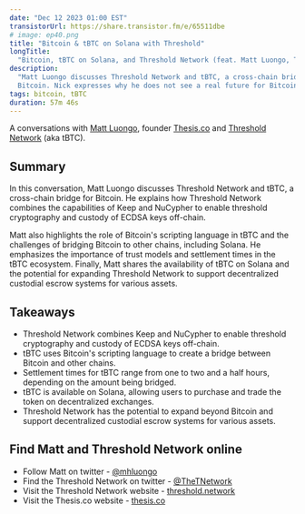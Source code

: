 ```yaml
---
date: "Dec 12 2023 01:00 EST"
transistorUrl: https://share.transistor.fm/e/65511dbe
# image: ep40.png
title: "Bitcoin & tBTC on Solana with Threshold"
longTitle:
  "Bitcoin, tBTC on Solana, and Threshold Network (feat. Matt Luongo, Thesis.co)"
description:
  "Matt Luongo discusses Threshold Network and tBTC, a cross-chain bridge for
  Bitcoin. Nick expresses why he does not see a real future for Bitcoin."
tags: bitcoin, tBTC
duration: 57m 46s
---
```


A conversations with [Matt Luongo](https://twitter.com/mhluongo), founder
[Thesis.co](https://thesis.co) and
[Threshold Network](https://threshold.network/) (aka tBTC).

## Summary

In this conversation, Matt Luongo discusses Threshold Network and tBTC, a
cross-chain bridge for Bitcoin. He explains how Threshold Network combines the
capabilities of Keep and NuCypher to enable threshold cryptography and custody
of ECDSA keys off-chain.

Matt also highlights the role of Bitcoin's scripting language in tBTC and the
challenges of bridging Bitcoin to other chains, including Solana. He emphasizes
the importance of trust models and settlement times in the tBTC ecosystem.
Finally, Matt shares the availability of tBTC on Solana and the potential for
expanding Threshold Network to support decentralized custodial escrow systems
for various assets.

## Takeaways

- Threshold Network combines Keep and NuCypher to enable threshold cryptography
  and custody of ECDSA keys off-chain.
- tBTC uses Bitcoin's scripting language to create a bridge between Bitcoin and
  other chains.
- Settlement times for tBTC range from one to two and a half hours, depending on
  the amount being bridged.
- tBTC is available on Solana, allowing users to purchase and trade the token on
  decentralized exchanges.
- Threshold Network has the potential to expand beyond Bitcoin and support
  decentralized custodial escrow systems for various assets.

## Find Matt and Threshold Network online

- Follow Matt on twitter - [@mhluongo](https://twitter.com/mhluongo)
- Find the Threshold Network on twitter -
  [@TheTNetwork](https://twitter.com/TheTNetwork)
- Visit the Threshold Network website -
  [threshold.network](https://threshold.network)
- Visit the Thesis.co website - [thesis.co](https://thesis.co)
